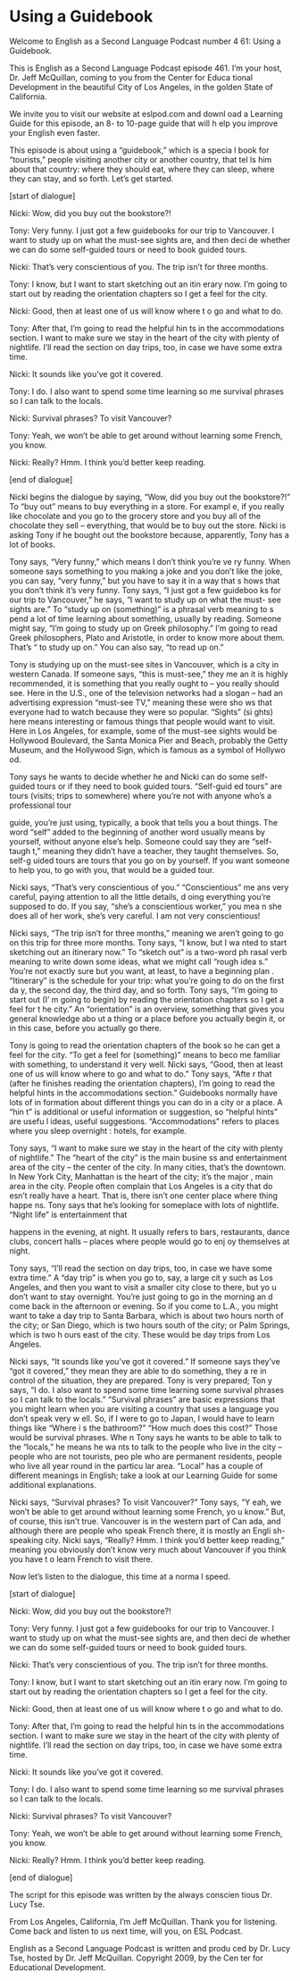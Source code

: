 # Using a Guidebook

Welcome to English as a Second Language Podcast number 4 61: Using a Guidebook.

This is English as a Second Language Podcast episode 461.  I’m your host, Dr. Jeff McQuillan, coming to you from the Center for Educa tional Development in the beautiful City of Los Angeles, in the golden State  of California.

We invite you to visit our website at eslpod.com and downl oad a Learning Guide for this episode, an 8- to 10-page guide that will h elp you improve your English even faster.

This episode is about using a “guidebook,” which is a specia l book for “tourists,” people visiting another city or another country, that tel ls him about that country: where they should eat, where they can sleep, where they  can stay, and so forth. Let’s get started.

[start of dialogue]

Nicki:  Wow, did you buy out the bookstore?!

Tony:  Very funny.  I just got a few guidebooks for our trip to Vancouver.  I want to study up on what the must-see sights are, and then deci de whether we can do some self-guided tours or need to book guided tours.

Nicki:  That’s very conscientious of you.  The trip isn’t for three months.

Tony:  I know, but I want to start sketching out an itin erary now.  I’m going to start out by reading the orientation chapters so I get a feel  for the city.

Nicki:  Good, then at least one of us will know where t o go and what to do.

Tony:  After that, I’m going to read the helpful hin ts in the accommodations section.  I want to make sure we stay in the heart of the  city with plenty of nightlife.  I’ll read the section on day trips, too, in  case we have some extra time.

Nicki:  It sounds like you’ve got it covered.

Tony:  I do.  I also want to spend some time learning so me survival phrases so I can talk to the locals.

 Nicki:  Survival phrases?  To visit Vancouver?

Tony:  Yeah, we won’t be able to get around without learning some French, you know.

Nicki:  Really?  Hmm.  I think you’d better keep reading.

[end of dialogue]

Nicki begins the dialogue by saying, “Wow, did you buy out  the bookstore?!”  To “buy out” means to buy everything in a store.  For exampl e, if you really like chocolate and you go to the grocery store and you buy all of the chocolate they sell – everything, that would be to buy out the store.  Nicki is asking Tony if he bought out the bookstore because, apparently, Tony has a  lot of books.

Tony says, “Very funny,” which means I don’t think you’re ve ry funny.  When someone says something to you making a joke and you don’t like the joke, you can say, “very funny,” but you have to say it in a way that s hows that you don’t think it’s very funny.  Tony says, “I just got a few guideboo ks for our trip to Vancouver,” he says, “I want to study up on what the must- see sights are.”  To “study up on (something)” is a phrasal verb meaning to s pend a lot of time learning about something, usually by reading.  Someone  might say, “I’m going to study up on Greek philosophy.”  I’m going to read Greek philosophers, Plato and Aristotle, in order to know more about them.  That’s “ to study up on.”  You can also say, “to read up on.”

Tony is studying up on the must-see sites in Vancouver, which  is a city in western Canada.  If someone says, “this is must-see,” they me an it is highly recommended, it is something that you really ought to – you really should see. Here in the U.S., one of the television networks had a  slogan – had an advertising expression “must-see TV,” meaning these were sho ws that everyone had to watch because they were so popular.  “Sights” (si ghts) here means interesting or famous things that people would want to  visit.  Here in Los Angeles, for example, some of the must-see sights would be Hollywood Boulevard, the Santa Monica Pier and Beach, probably the Getty Museum, and the Hollywood Sign, which is famous as a symbol of Hollywo od.

Tony says he wants to decide whether he and Nicki can do some  self-guided tours or if they need to book guided tours.  “Self-guid ed tours” are tours (visits; trips to somewhere) where you’re not with anyone who’s a professional tour

 guide, you’re just using, typically, a book that tells you a bout things.  The word “self” added to the beginning of another word usually means by yourself, without anyone else’s help.  Someone could say they are “self-taugh t,” meaning they didn’t have a teacher, they taught themselves.  So, self-g uided tours are tours that you go on by yourself.  If you want someone to help  you, to go with you, that would be a guided tour.

Nicki says, “That’s very conscientious of you.”  “Conscientious” me ans very careful, paying attention to all the little details, d oing everything you’re supposed to do.  If you say, “she’s a conscientious worker,” you mea n she does all of her work, she’s very careful.  I am not very conscientious!

Nicki says, “The trip isn’t for three months,” meaning we aren’t going to go on this trip for three more months.  Tony says, “I know, but I wa nted to start sketching out an itinerary now.”  To “sketch out” is a two-word ph rasal verb meaning to write down some ideas, what we might call “rough idea s.”  You’re not exactly sure but you want, at least, to have a beginning plan .  “Itinerary” is the schedule for your trip: what you’re going to do on the first da y, the second day, the third day, and so forth.  Tony says, “I’m going to start out (I’ m going to begin) by reading the orientation chapters so I get a feel for t he city.”  An “orientation” is an overview, something that gives you general knowledge abo ut a thing or a place before you actually begin it, or in this case, before you  actually go there.

Tony is going to read the orientation chapters of the book so he can get a feel for the city.  “To get a feel for (something)” means to beco me familiar with something, to understand it very well.  Nicki says, “Good, then at least one of us will know where to go and what to do.”  Tony says, “Afte r that (after he finishes reading the orientation chapters), I’m going to read the helpful hints in the accommodations section.”  Guidebooks normally have lots of in formation about different things you can do in a city or a place.  A “hin t” is additional or useful information or suggestion, so “helpful hints” are usefu l ideas, useful suggestions. “Accommodations” refers to places where you sleep overnight : hotels, for example.

Tony says, “I want to make sure we stay in the heart of the city with plenty of nightlife.”  The “heart of the city” is the main busine ss and entertainment area of the city – the center of the city.  In many cities, that’s the downtown.  In New York City, Manhattan is the heart of the city; it’s the major , main area in the city. People often complain that Los Angeles is a city that do esn’t really have a heart. That is, there isn’t one center place where thing happe ns.  Tony says that he’s looking for someplace with lots of nightlife.  “Night life” is entertainment that

 happens in the evening, at night.  It usually refers to bars, restaurants, dance clubs, concert halls – places where people would go to enj oy themselves at night.

Tony says, “I’ll read the section on day trips, too, in case  we have some extra time.”  A “day trip” is when you go to, say, a large cit y such as Los Angeles, and then you want to visit a smaller city close to there, but yo u don’t want to stay overnight.  You’re just going to go in the morning an d come back in the afternoon or evening.  So if you come to L.A., you might want to  take a day trip to Santa Barbara, which is about two hours north of the city; or  San Diego, which is two hours south of the city; or Palm Springs, which is two h ours east of the city. These would be day trips from Los Angeles.

Nicki says, “It sounds like you’ve got it covered.”  If someone  says they’ve “got it covered,” they mean they are able to do something, they a re in control of the situation, they are prepared.  Tony is very prepared; Ton y says, “I do.  I also want to spend some time learning some survival phrases so I can talk to the locals.” “Survival phrases” are basic expressions that you might learn when you are visiting a country that uses a language you don’t speak very w ell.  So, if I were to go to Japan, I would have to learn things like “Where i s the bathroom?”  “How much does this cost?”  Those would be survival phrases.  Whe n Tony says he wants to be able to talk to the “locals,” he means he wa nts to talk to the people who live in the city – people who are not tourists, peo ple who are permanent residents, people who live all year round in the particu lar area.  “Local” has a couple of different meanings in English; take a look at our Learning Guide for some additional explanations.

Nicki says, “Survival phrases?  To visit Vancouver?”  Tony says, “Y eah, we won’t be able to get around without learning some French, yo u know.”  But, of course, this isn’t true.  Vancouver is in the western part of Can ada, and although there are people who speak French there, it is mostly an Engli sh-speaking city.  Nicki says, “Really?  Hmm.  I think you’d better keep reading,” meaning you obviously don’t know very much about Vancouver if you think you have t o learn French to visit there.

Now let’s listen to the dialogue, this time at a norma l speed.

[start of dialogue]

Nicki:  Wow, did you buy out the bookstore?!

 Tony:  Very funny.  I just got a few guidebooks for our trip to Vancouver.  I want to study up on what the must-see sights are, and then deci de whether we can do some self-guided tours or need to book guided tours.

Nicki:  That’s very conscientious of you.  The trip isn’t for three months.

Tony:  I know, but I want to start sketching out an itin erary now.  I’m going to start out by reading the orientation chapters so I get a feel  for the city.

Nicki:  Good, then at least one of us will know where t o go and what to do.

Tony:  After that, I’m going to read the helpful hin ts in the accommodations section.  I want to make sure we stay in the heart of the  city with plenty of nightlife.  I’ll read the section on day trips, too, in  case we have some extra time.

Nicki:  It sounds like you’ve got it covered.

Tony:  I do.  I also want to spend some time learning so me survival phrases so I can talk to the locals.

Nicki:  Survival phrases?  To visit Vancouver?

Tony:  Yeah, we won’t be able to get around without learning some French, you know.

Nicki:  Really?  Hmm.  I think you’d better keep reading.

[end of dialogue]

The script for this episode was written by the always conscien tious Dr. Lucy Tse.

From Los Angeles, California, I’m Jeff McQuillan.  Thank you for listening.  Come back and listen to us next time, will you, on ESL Podcast.

English as a Second Language Podcast is written and produ ced by Dr. Lucy Tse, hosted by Dr. Jeff McQuillan.  Copyright 2009, by the Cen ter for Educational Development.

